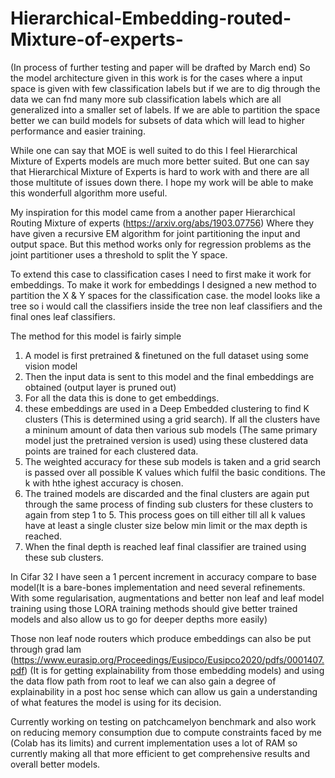 # Hierarchical-Embedding-routed-Mixture-of-experts-
(In process of further testing and paper will be drafted by March end)
So the model architecture given in this work is for the cases where a input space is given with few classification labels but if we are to dig through the data we can fnd many more sub classification labels which are all generalized into a smaller set of labels. If we are able to partition the space better we can build models for subsets of data which will lead to higher performance and easier training.

While one can say that MOE is well suited to do this I feel Hierarchical Mixture of Experts models are much more better suited. But one can say that Hierarchical Mixture of Experts is hard to work with and there are all those multitute of issues down there. I hope my work will be able to make this wonderfull algorithm more useful.

My inspiration for this model came from a another paper Hierarchical Routing Mixture of experts (https://arxiv.org/abs/1903.07756) Where they have given a recursive EM algorithm for joint partitioning the input and output space. But this method works only for regression problems as the joint partitioner uses a threshold to split the Y space. 

To extend this case to classification cases I need to first make it work for embeddings. To make it work for embeddings I designed a new method to partition the X & Y spaces for the classification case. the model looks like a tree so i would call the classifiers inside the tree non leaf classifiers and the final ones leaf classifiers.

The method for this model is fairly simple
1. A model is first pretrained & finetuned on the full dataset using some vision model
2. Then the input data is sent to this model and the final embeddings are obtained (output layer is pruned out)
3. For all the data this is done to get embeddings.
4. these embeddings are used in a Deep Embedded clustering to find K clusters (This is determined using a grid search). If all the clusters have a mininum amount of data then various sub models (The same primary model just the pretrained version is used) using these clustered data points are trained for each clustered data.
5. The weighted accuracy for these sub models is taken and a grid search is passed over all possible K values which fulfil the basic conditions. The k with hthe ighest accuracy is chosen.
6. The trained models are discarded and the final clusters are again put through the same process of finding sub clusters for these clusters to again from step 1 to 5. This process goes on till either till all k values have at least a single cluster size below min limit or the max depth is reached.
7. When the final depth is reached leaf final classifier are trained using these sub clusters.

In Cifar 32 I have seen a 1 percent increment in accuracy compare to base model(It is a bare-bones implementation and need several refinements. With some regularisation, augmentations and better non leaf and leaf model training using those LORA training methods should give better trained models and also allow us to go for deeper depths more easily) 

Those non leaf node routers which produce embeddings can also be put through grad lam (https://www.eurasip.org/Proceedings/Eusipco/Eusipco2020/pdfs/0001407.pdf) (It is for getting explainability from those embedding models) and using the data flow path from root to leaf we can also gain a degree of explainability in a post hoc sense which can allow us gain a understanding of what features the model is using for its decision. 

Currently working on testing on patchcamelyon benchmark and also work on reducing memory consumption due to compute constraints faced by me (Colab has its limits) and current implementation uses a lot of RAM so currently making all that more efficient to get comprehensive results and overall better models.

